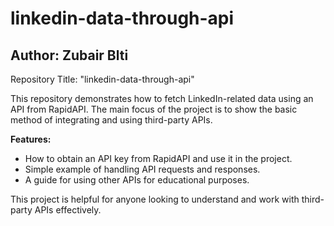 # linkedin-data-through-api

<h2>Author: Zubair Blti</h2>

Repository Title: "linkedin-data-through-api"

This repository demonstrates how to fetch LinkedIn-related data using an API from RapidAPI. The main focus of the project is to show the basic method of integrating and using third-party APIs.

<strong>Features:</strong>
<ul>
<li>How to obtain an API key from RapidAPI and use it in the project.</li>
<li>Simple example of handling API requests and responses.</li>
<li>A guide for using other APIs for educational purposes.</li>
</ul>

This project is helpful for anyone looking to understand and work with third-party APIs effectively.
